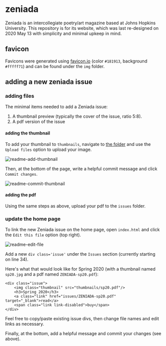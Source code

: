 # zeniada
Zeniada is an intercollegiate poetry/art magazine based at Johns Hopkins
University. This repository is for its website, which was last
re-designed on 2020 May 13 with simplicity and minimal upkeep in mind.

## favicon
Favicons were generated using [favicon.io](https://favicon.io/favicon-generator/)
(color `#181913`, background `#fffff71`) and can be found under the `img`
folder.

## adding a new zeniada issue
### adding files
The minimal items needed to add a Zeniada issue:
1. A thumbnail preview (typically the cover of the issue, ratio 5:8).
2. A pdf version of the issue

#### adding the thumbnail
To add your thumbnail to `thumbnails`, navigate to
[the folder](https://github.com/Zeniada/zeniada.github.io/tree/main/thumbnails)
and use the `Upload files` option to upload your image.

![readme-add-thumbnail](https://user-images.githubusercontent.com/21047909/150021352-6f811d70-1cfa-4589-b3f6-d3084d2359cc.jpg)

Then, at the bottom of the page, write a helpful commit message
and click `Commit changes`.

![readme-commit-thumbnail](https://user-images.githubusercontent.com/21047909/150021680-a93a9eac-9d84-4117-95af-c2aa5f217ea0.jpg)

#### adding the pdf
Using the same steps as above, upload your pdf
to the `issues` folder.

### update the home page
To link the new Zeniada issue on the home page, open `index.html`
and click the `Edit this file` option (top right).

![readme-edit-file](https://user-images.githubusercontent.com/21047909/150021959-9d156d2d-24fc-4e61-9d1d-a7a97a032b03.jpg)

Add a new `div class='issue'` under the `Issues` section
(currently starting on line 34).

Here's what that would look like for Spring 2020 (with a thumbnail
named `sp20.jpg` and a pdf named `ZENIADA-sp20.pdf`):
```
<div class="issue">
    <img class="thumbnail" src="thumbnails/sp20.pdf"/>
    <h3>Spring 2020</h3>
    <a class="link" href="issues/ZENIADA-sp20.pdf" target="_blank">read</a>
    <span class="link link-disabled">buy</span>
</div>
```

Feel free to copy/paste existing issue divs, then change file names
and edit links as necessary.

Finally, at the bottom, add a helpful message and commit your changes (see above).
